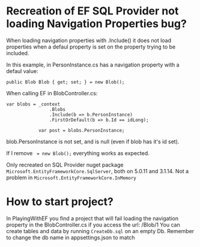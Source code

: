 # Recreation of EF SQL Provider not loading Navigation Properties bug?

When loading navigation properties with .Include() it does not load properties when a defaul property is set on the property trying to be included.

In this example, in PersonInstance.cs has a navigation property with a defaul value:
```
public Blob Blob { get; set; } = new Blob();
```

When calling EF in BlobController.cs:
```
var blobs = _context
                .Blobs
                .Include(b => b.PersonInstance)
                .FirstOrDefault(b => b.Id == idLong);
            
            var post = blobs.PersonInstance;
```
blob.PersonInstance is not set, and is null (even if blob has it's id set).

If I remove ` = new Blob();` everything works as expected.

Only recreated on SQL Provider nuget package `Microsoft.EntityFrameworkCore.SqlServer`, both on 5.0.11 and 3.1.14.
Not a problem in `Microsoft.EntityFrameworkCore.InMemory`

# How to start project?
In PlayingWithEF you find a project that will fail loading the navigation property in the BlobController.cs if you access the url: /Blob/1
You can create tables and data by running `CreateDb.sql` on an empty Db.
Remember to change the db name in appsettings.json to match
